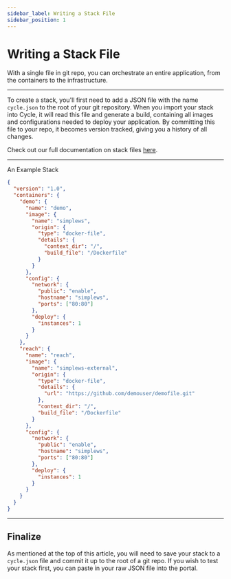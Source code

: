 ```yaml
---
sidebar_label: Writing a Stack File
sidebar_position: 1
---
```


# Writing a Stack File

With a single file in git repo, you can orchestrate an entire application, from the containers to the infrastructure.

---

To create a stack, you'll first need to add a JSON file with the name `cycle.json` to the root of your git repository. When you import your stack into Cycle, it will read this file and generate a build, containing all images and configurations needed to deploy your application. By committing this file to your repo, it becomes version tracked, giving you a history of all changes.

Check out our full documentation on stack files [here](/docs/stacks/reference/stack-reference/).

---

An Example Stack

```json
{
  "version": "1.0",
  "containers": {
    "demo": {
      "name": "demo",
      "image": {
        "name": "simplews",
        "origin": {
          "type": "docker-file",
          "details": {
            "context_dir": "/",
            "build_file": "/Dockerfile"
          }
        }
      },
      "config": {
        "network": {
          "public": "enable",
          "hostname": "simplews",
          "ports": ["80:80"]
        },
        "deploy": {
          "instances": 1
        }
      }
    },
    "reach": {
      "name": "reach",
      "image": {
        "name": "simplews-external",
        "origin": {
          "type": "docker-file",
          "details": {
            "url": "https://github.com/demouser/demofile.git"
          },
          "context_dir": "/",
          "build_file": "/Dockerfile"
        }
      },
      "config": {
        "network": {
          "public": "enable",
          "hostname": "simplews",
          "ports": ["80:80"]
        },
        "deploy": {
          "instances": 1
        }
      }
    }
  }
}
```

---

## Finalize

As mentioned at the top of this article, you will need to save your stack to a `cycle.json` file and commit it up to the root of a git repo. If you wish to test your stack first, you can paste in your raw JSON file into the portal.
